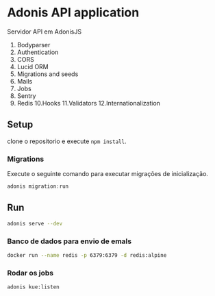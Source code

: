 # Adonis API application

Servidor API em AdonisJS

1. Bodyparser
2. Authentication
3. CORS
4. Lucid ORM
5. Migrations and seeds
6. Mails
7. Jobs
8. Sentry
9. Redis
10.Hooks
11.Validators
12.Internationalization

## Setup

clone o repositorio e execute `npm install`.


### Migrations

Execute o seguinte comando para executar migrações de inicialização.

```js
adonis migration:run
```

## Run
```bash
adonis serve --dev
```

### Banco de dados para envio de emals

```bash
docker run --name redis -p 6379:6379 -d redis:alpine
```
### Rodar os jobs

```bash
adonis kue:listen
```
